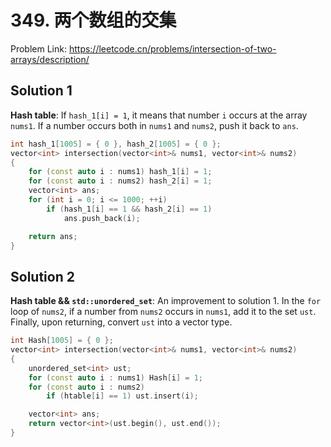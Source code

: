 # 349. 两个数组的交集
Problem Link: https://leetcode.cn/problems/intersection-of-two-arrays/description/

## Solution 1
**Hash table**: If `hash_1[i] = 1`, it means that number `i` occurs at the array `nums1`. If a number occurs both in `nums1` and `nums2`, push it back to `ans`.

```cpp
int hash_1[1005] = { 0 }, hash_2[1005] = { 0 };
vector<int> intersection(vector<int>& nums1, vector<int>& nums2)
{
    for (const auto i : nums1) hash_1[i] = 1;
    for (const auto i : nums2) hash_2[i] = 1;
    vector<int> ans;
    for (int i = 0; i <= 1000; ++i)
        if (hash_1[i] == 1 && hash_2[i] == 1)
            ans.push_back(i);

    return ans;
}
```

## Solution 2
**Hash table && `std::unordered_set`**: An improvement to solution 1. In the `for` loop of `nums2`, if a number from `nums2` occurs in `nums1`, add it to the set `ust`. Finally, upon returning, convert `ust` into a vector type.

```cpp
int Hash[1005] = { 0 };
vector<int> intersection(vector<int>& nums1, vector<int>& nums2)
{
    unordered_set<int> ust;
    for (const auto i : nums1) Hash[i] = 1;
    for (const auto i : nums2)
        if (htable[i] == 1) ust.insert(i);

    vector<int> ans;
    return vector<int>(ust.begin(), ust.end());
}
```
